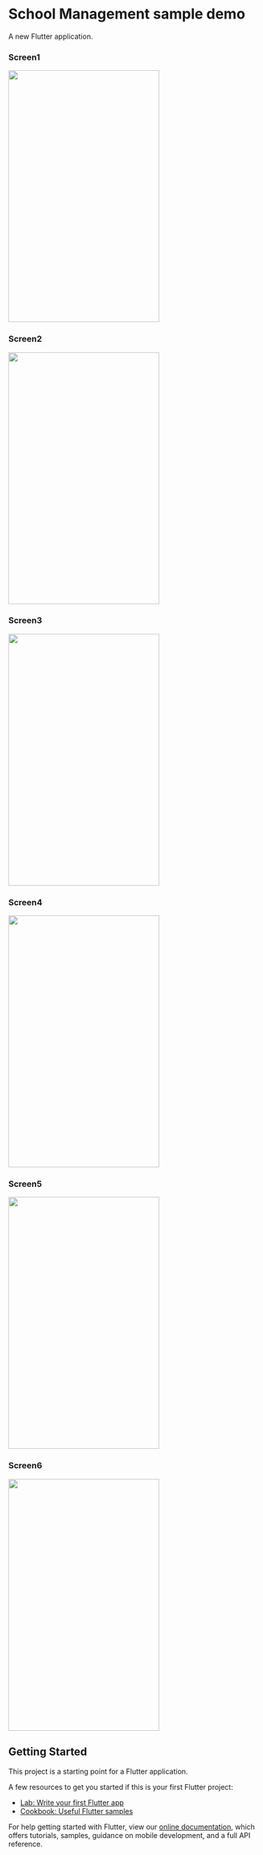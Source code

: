 # School Management sample demo

A new Flutter application.

### Screen1
<img src="https://i.ibb.co/Lz5z6kW/Whats-App-Image-2020-10-20-at-3-55-57-PM-5.jpg" width="300" height="500">

### Screen2                                                                                                                  
<img src="https://i.ibb.co/fDKBkZm/Whats-App-Image-2020-10-20-at-3-55-57-PM-2.jpg" width="300" height="500">

### Screen3
<img src="https://i.ibb.co/p4ZkSRd/Whats-App-Image-2020-10-20-at-3-55-57-PM-3.jpg" width="300" height="500">

### Screen4
<img src="https://i.ibb.co/9tMxd0q/Whats-App-Image-2020-10-20-at-3-55-57-PM-4.jpg" width="300" height="500">

### Screen5
<img src="https://i.ibb.co/KymBhNm/Whats-App-Image-2020-10-20-at-3-55-57-PM-1.jpg" width="300" height="500">

### Screen6
<img src="https://i.ibb.co/KymBhNm/Whats-App-Image-2020-10-20-at-3-55-57-PM-1.jpg" width="300" height="500">


## Getting Started

This project is a starting point for a Flutter application.

A few resources to get you started if this is your first Flutter project:

- [Lab: Write your first Flutter app](https://flutter.dev/docs/get-started/codelab)
- [Cookbook: Useful Flutter samples](https://flutter.dev/docs/cookbook)

For help getting started with Flutter, view our
[online documentation](https://flutter.dev/docs), which offers tutorials,
samples, guidance on mobile development, and a full API reference.
